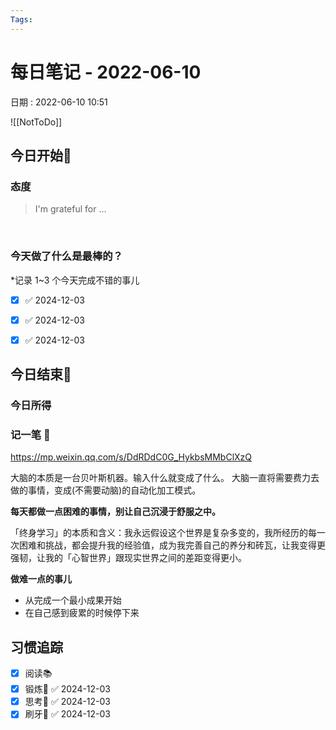 ```yaml
---
Tags: 
---
```

# 每日笔记 - 2022-06-10
日期 : 2022-06-10 10:51

![[NotToDo]]

## 今日开始🌅    
### 态度
> I'm grateful for ...

<br>

### 今天做了什么是最棒的？
*记录 1~3 个今天完成不错的事儿
- [x]  ✅ 2024-12-03
- [x]  ✅ 2024-12-03
- [x]  ✅ 2024-12-03



## 今日结束🎴
### 今日所得







### 记一笔 📝

https://mp.weixin.qq.com/s/DdRDdC0G_HykbsMMbClXzQ

大脑的本质是一台贝叶斯机器。输入什么就变成了什么。
大脑一直将需要费力去做的事情，变成(不需要动脑)的自动化加工模式。

**每天都做一点困难的事情，别让自己沉浸于舒服之中。**

「终身学习」的本质和含义：我永远假设这个世界是复杂多变的，我所经历的每一次困难和挑战，都会提升我的经验值，成为我完善自己的养分和砖瓦，让我变得更强韧，让我的「心智世界」跟现实世界之间的差距变得更小。


**做难一点的事儿**
- 从完成一个最小成果开始
- 在自己感到疲累的时候停下来





## 习惯追踪
- [x] 阅读📚 
- [x] 锻炼🥊 ✅ 2024-12-03
- [x] 思考🧠 ✅ 2024-12-03
- [x] 刷牙🦷 ✅ 2024-12-03